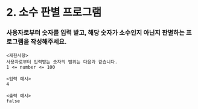 # 2. 소수 판별 프로그램

### 사용자로부터 숫자를 입력 받고, 해당 숫자가 소수인지 아닌지 판별하는 프로그램을 작성해주세요.

```
<제한사항>
사용자로부터 입력받는 숫자의 범위는 다음과 같습니다. 
1 <= number <= 100

<입력 예시>
4

<출력 예시>
false
```